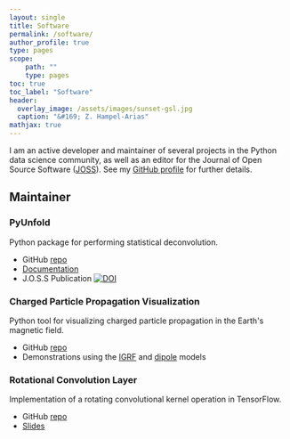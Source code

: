 ```yaml
---
layout: single
title: Software
permalink: /software/
author_profile: true
type: pages
scope:
    path: ""
    type: pages
toc: true
toc_label: "Software"
header:
  overlay_image: /assets/images/sunset-gsl.jpg
  caption: "&#169; Z. Hampel-Arias"
mathjax: true
---
```


I am an active developer and maintainer of several projects in the Python data science community,
as well as an editor for the Journal of Open Source Software ([JOSS](http://joss.theoj.org/)).
See my [GitHub profile](http://github.com/zhampel) for further details.

## Maintainer

### PyUnfold

Python package for performing statistical deconvolution.
- GitHub [repo](https://github.com/zhampel/pyunfold)
- [Documentation](https://jrbourbeau.github.io/pyunfold/index.html)
- J.O.S.S Publication [![DOI](http://joss.theoj.org/papers/10.21105/joss.00741/status.svg)](https://doi.org/10.21105/joss.00741)

### Charged Particle Propagation Visualization

Python tool for visualizing charged particle propagation in the Earth's magnetic field.
- GitHub [repo](https://github.com/zhampel/cr-igrf-prop)
- Demonstrations using the [IGRF](https://youtu.be/0FDwW1mo2Vk) and [dipole](https://youtu.be/YA2j0FwJTsI) models


### Rotational Convolution Layer

Implementation of a rotating convolutional kernel operation in TensorFlow.
- GitHub [repo](https://github.com/zhampel/rot-inv-conv)
- [Slides](http://bit.ly/zhampel-rot-inv-conv-slides)
